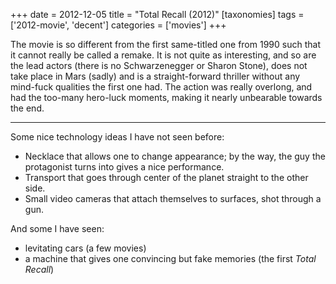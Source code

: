 +++
date = 2012-12-05
title = "Total Recall (2012)"
[taxonomies]
tags = ['2012-movie', 'decent']
categories = ['movies']
+++

The movie is so different from the first same-titled one from 1990 such
that it cannot really be called a remake. It is not quite as
interesting, and so are the lead actors (there is no Schwarzenegger or
Sharon Stone), does not take place in Mars (sadly) and is a
straight-forward thriller without any mind-fuck qualities the first one
had. The action was really overlong, and had the too-many hero-luck
moments, making it nearly unbearable towards the end.

---

Some nice technology ideas I have not seen before:

-   Necklace that allows one to change appearance; by the way, the guy
    the protagonist turns into gives a nice performance.
-   Transport that goes through center of the planet straight to the
    other side.
-   Small video cameras that attach themselves to surfaces, shot through
    a gun.

And some I have seen:

-   levitating cars (a few movies)
-   a machine that gives one convincing but fake memories (the first
    *Total Recall*)
